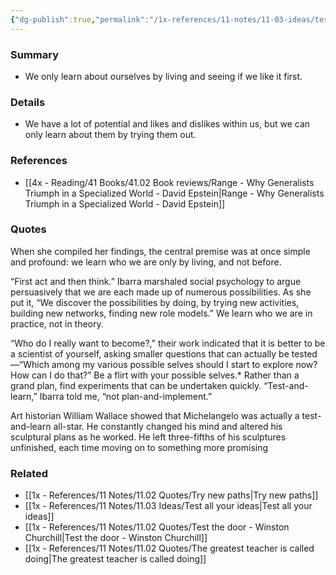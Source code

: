 ```yaml
---
{"dg-publish":true,"permalink":"/1x-references/11-notes/11-03-ideas/test-and-learn-is-preferable-to-plan-and-implement-strategy/","title":"Test and learn is preferable to plan and implement strategy","noteIcon":""}
---
```



### Summary
- We only learn about ourselves by living and seeing if we like it first. 

### Details
- We have a lot of potential and likes and dislikes within us, but we can only learn about them by trying them out.

### References
- [[4x - Reading/41 Books/41.02 Book reviews/Range - Why Generalists Triumph in a Specialized World - David Epstein\|Range - Why Generalists Triumph in a Specialized World - David Epstein]]

### Quotes
When she compiled her findings, the central premise was at once simple and profound: we learn who we are only by living, and not before.

“First act and then think.” Ibarra marshaled social psychology to argue persuasively that we are each made up of numerous possibilities. As she put it, “We discover the possibilities by doing, by trying new activities, building new networks, finding new role models.” We learn who we are in practice, not in theory.

“Who do I really want to become?,” their work indicated that it is better to be a scientist of yourself, asking smaller questions that can actually be tested—“Which among my various possible selves should I start to explore now? How can I do that?” Be a flirt with your possible selves.* Rather than a grand plan, find experiments that can be undertaken quickly. “Test-and-learn,” Ibarra told me, “not plan-and-implement.”

Art historian William Wallace showed that Michelangelo was actually a test-and-learn all-star. He constantly changed his mind and altered his sculptural plans as he worked. He left three-fifths of his sculptures unfinished, each time moving on to something more promising

### Related
- [[1x - References/11 Notes/11.02 Quotes/Try new paths\|Try new paths]]
- [[1x - References/11 Notes/11.03 Ideas/Test all your ideas\|Test all your ideas]]
- [[1x - References/11 Notes/11.02 Quotes/Test the door - Winston Churchill\|Test the door - Winston Churchill]]
- [[1x - References/11 Notes/11.02 Quotes/The greatest teacher is called doing\|The greatest teacher is called doing]]
